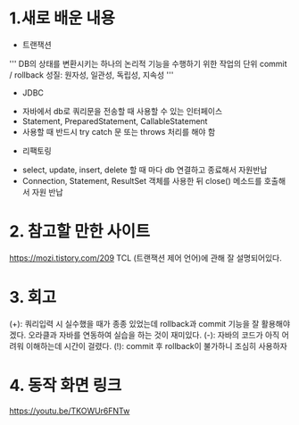 # 1.새로 배운 내용
- 트랜잭션

''' 
DB의 상태를 변환시키는 하나의 논리적 기능을 수행하기 위한 작업의 단위
commit /  rollback
성질: 원자성, 일관성, 독립성, 지속성
''' 
- JDBC
* 자바에서 db로 쿼리문을 전송할 때 사용할 수 있는 인터페이스
* Statement, PreparedStatement, CallableStatement
* 사용할 때 반드시 try catch 문 또는 throws 처리를 해야 함

- 리팩토링
* select, update, insert, delete 할 때 마다 db 연결하고 종료해서 자원반납
* Connection, Statement, ResultSet 객체를 사용한 뒤 close() 메소드를 호출해서 자원 반납

# 2. 참고할 만한 사이트
<https://mozi.tistory.com/209>
TCL (트랜잭션 제어 언어)에 관해 잘 설명되어있다.

# 3. 회고
(+): 쿼리입력 시 실수했을 때가 종종 있었는데 rollback과 commit 기능을 잘 활용해야겠다. 오라클과 자바를 연동하여 실습을 하는 것이 재미있다.
(-): 자바의 코드가 아직 어려워 이해하는데 시간이 걸렸다.
(!): commit 후 rollback이 불가하니 조심히 사용하자

# 4. 동작 화면 링크
<https://youtu.be/TKOWUr6FNTw>
